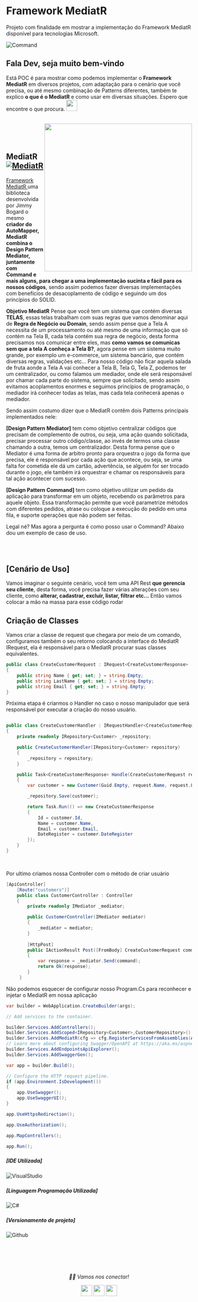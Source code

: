 # Framework MediatR 

Projeto com finalidade em mostrar a implementação do Framework MediatR disponível para tecnologias Microsoft.

![Command](https://refactoring.guru/images/patterns/content/command/command-comic-1.png?id=551df832f445080976f3116e0dc120c9)


### <h2>Fala Dev, seja muito bem-vindo
   Está POC é para mostrar como podemos implementar o <b>Framework MediatR</b> em diversos projetos, com adaptação para o cenário que você precisa, ou até mesmo combinação de Patterns diferentes, também te explico <b>o que é o MediatR</b> e como usar em diversas situações. Espero que encontre o que procura. <img src="https://media.giphy.com/media/WUlplcMpOCEmTGBtBW/giphy.gif" width="30"> 
</em></p></h5>
  
  </br>
  


<img align="right" src="https://refactoring.guru/images/patterns/content/command/command-pt-br.png?id=36096f8c2cd7783284eb80ce92db1a96" width="400" height="400"/>


</br></br>

### <h2>MediatR <a href="https://github.com/jbogard/MediatR" target="_blank"><img alt="MediatR" src="https://img.shields.io/badge/MediatR-blue?style=flat&logo=google-chrome"></a>

 <a href="https://jimmybogard.com/tag/mediatr/" target="_blank">Framework MediatR </a> uma biblioteca desenvolvida por Jimmy Bogard o mesmo <b>criador do AutoMapper, MediatR combina o Design Pattern Mediator, juntamente com Command e mais alguns, para chegar a uma implementação sucinta e fácil para os nossos códigos</b>, sendo assim podemos fazer diversas implementações com benefícios de desacoplamento de código e seguindo um dos princípios do SOLID.
 
<b>Objetivo MediatR</b> Pense que você tem um sistema que contém diversas <b>TELAS</b>, essas telas trabalham com suas regras que vamos denominar aqui de  <b>Regra de Negócio ou Domain</b>, sendo assim pense que a Tela A necessita de um processamento ou até mesmo de uma informação que só contém na Tela B, cada tela contém sua regra de negócio, desta forma precisamos nos comunicar entre eles, mas <b>como vamos se comunicas sem que a tela A conheça a Tela B?</b>, agora pense em um sistema muito grande, por exemplo um e-commerce, um sistema bancário, que contém diversas regras, validações etc... Para nosso código não ficar aquela salada de fruta aonde a Tela A vai conhecer a Tela B, Tela G, Tela Z, podemos ter um centralizador, ou como falamos um mediador, onde ele será responsável por chamar cada parte do sistema, sempre que solicitado, sendo assim evitamos acoplamentos enormes e seguimos princípios de programação, o mediador irá conhecer todas as telas, mas cada tela conhecerá apenas o mediador.
   
Sendo assim costumo dizer que o MediatR contêm dois Patterns principais implementados nele:
   
   <b>[Design Pattern Mediator]</b> tem como objetivo centralizar códigos que precisam de complemento de outros, ou seja, uma ação quando solicitada, precisar processar outro código/classe, ao invés de termos uma classe chamando a outra, temos um centralizador. Desta forma pense que o Mediator é uma forma de arbitro pronto para orquestra o jogo da forma que precisa, ele é responsável por cada ação que acontece, ou seja, se uma falta for cometida ele dá um cartão, advertência, se alguém for ser trocado durante o jogo, ele também irá orquestrar e chamar os responsáveis para tal ação acontecer com sucesso.
   
   <b>[Design Pattern Command]</b> tem como objetivo utilizar um pedido da aplicação para transformar em um objeto, recebendo os parâmetros para aquele objeto. Essa transformação permite que você parametrize métodos com diferentes pedidos, atrase ou coloque a execução do pedido em uma fila, e suporte operações que não podem ser feitas.   

Legal né? Mas agora a pergunta é como posso usar o Command? Abaixo dou um exemplo de caso de uso.

</br></br>

### <h2>[Cenário de Uso]
Vamos imaginar o seguinte cenário, você tem uma API Rest <b>que gerencia seu cliente</b>, desta forma, você precisa fazer várias alterações com seu cliente, como <b>alterar, cadastrar, excluir, listar, filtrar etc...</b> Então vamos colocar a mão na massa para esse código rodar

### <h2> Criação de Classes

Vamos criar a classe de request que chegara por meio de um comando, configuramos também o seu retorno colocando a interface do MediatR IRequest, ela é responsável para o MediatR procurar suas classes equivalentes.
```C#
public class CreateCustomerRequest : IRequest<CreateCustomerResponse>
{
    public string Name { get; set; } = string.Empty;
    public string LastName { get; set; } = string.Empty;
    public string Email { get; set; } = string.Empty;
}
```

Próxima etapa é criarmos o Handler no caso o nosso manipulador que será responsável por executar a criação do nosso usuário.
```C#

public class CreateCustomerHandler : IRequestHandler<CreateCustomerRequest, CreateCustomerResponse>
{
    private readonly IRepository<Customer> _repository;

    public CreateCustomerHandler(IRepository<Customer> repository)
    {
        _repository = repository;
    }

    public Task<CreateCustomerResponse> Handle(CreateCustomerRequest request, CancellationToken cancellationToken)
    {
        var customer = new Customer(Guid.Empty, request.Name, request.LastName, request.Email);

        _repository.Save(customer);

        return Task.Run(() => new CreateCustomerResponse
        {
            Id = customer.Id,
            Name = customer.Name,
            Email = customer.Email,
            DateRegister = customer.DateRegister
        });
    }
}
```
</br>

Por ultimo criamos nossa Controller com o método de criar usuário
```C#
[ApiController]
    [Route("customers")]
    public class CustomerController : Controller
    {
        private readonly IMediator _mediator;

        public CustomerController(IMediator mediator)
        {
            _mediator = mediator;
        }
        
        [HttpPost]
        public IActionResult Post([FromBody] CreateCustomerRequest command)
        {
            var response = _mediator.Send(command);
            return Ok(response);
        }
     }
```

Não podemos esquecer de configurar nosso Program.Cs para reconhecer e injetar o MediatR em nossa aplicação

```C#
var builder = WebApplication.CreateBuilder(args);

// Add services to the container.

builder.Services.AddControllers();
builder.Services.AddScoped<IRepository<Customer>,CustomerRepository>();
builder.Services.AddMediatR(cfg => cfg.RegisterServicesFromAssemblies(Assembly.GetExecutingAssembly()));
// Learn more about configuring Swagger/OpenAPI at https://aka.ms/aspnetcore/swashbuckle
builder.Services.AddEndpointsApiExplorer();
builder.Services.AddSwaggerGen();

var app = builder.Build();

// Configure the HTTP request pipeline.
if (app.Environment.IsDevelopment())
{
    app.UseSwagger();
    app.UseSwaggerUI();
}

app.UseHttpsRedirection();

app.UseAuthorization();

app.MapControllers();

app.Run();


```


### <h5> [IDE Utilizada]</h5>
![VisualStudio](https://img.shields.io/badge/Visual_Studio_2019-000000?style=for-the-badge&logo=visual%20studio&logoColor=purple)

### <h5> [Linguagem Programação Utilizada]</h5>
![C#](https://img.shields.io/badge/C%23-000000?style=for-the-badge&logo=c-sharp&logoColor=purple)

### <h5> [Versionamento de projeto] </h5>
![Github](http://img.shields.io/badge/-Github-000000?style=for-the-badge&logo=Github&logoColor=green)

</br></br></br></br>


<p align="center">
  <i>🤝🏻 Vamos nos conectar!</i>

  <p align="center">
    <a href="https://www.linkedin.com/in/gusta-nascimento/" alt="Linkedin"><img src="https://github.com/nitish-awasthi/nitish-awasthi/blob/master/174857.png" height="30" width="30"></a>
    <a href="https://www.instagram.com/gusta.nascimento/" alt="Instagram"><img src="https://github.com/nitish-awasthi/nitish-awasthi/blob/master/instagram-logo-png-transparent-background-hd-3.png" height="30" width="30"></a>
    <a href="mailto:caous.g@gmail.com" alt="E-mail"><img src="https://github.com/nitish-awasthi/nitish-awasthi/blob/master/gmail-512.webp" height="30" width="30"></a>   
  </p>
